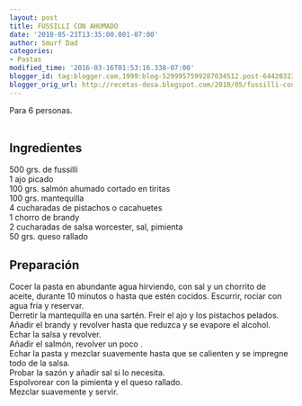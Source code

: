 ```yaml
---
layout: post
title: FUSSILLI CON AHUMADO
date: '2010-05-23T13:35:00.001-07:00'
author: Smurf Dad
categories:
- Pastas
modified_time: '2016-03-16T01:53:16.338-07:00'
blogger_id: tag:blogger.com,1999:blog-5299957599287034512.post-6442032382638533395
blogger_orig_url: http://recetas-desa.blogspot.com/2010/05/fussilli-con-ahumado.html
---
```


Para 6 personas.<br /><a name='more'></a><br /><h2>Ingredientes</h2><p>500 grs. de fussilli<br />1 ajo picado<br />100 grs. salm&oacute;n ahumado cortado en tiritas<br />100 grs. mantequilla<br />4 cucharadas de pistachos o cacahuetes<br />1 chorro de brandy<br />2 cucharadas de salsa worcester, sal, pimienta<br />50 grs. queso rallado</p><h2>Preparaci&oacute;n</h2><p>Cocer la pasta en abundante agua hirviendo, con sal y un chorrito de aceite, durante 10 minutos o hasta que est&eacute;n cocidos. Escurrir, rociar con agua fr&iacute;a y reservar.<br />Derretir la mantequilla en una sart&eacute;n. Fre&iacute;r el ajo y los pistachos pelados.<br />A&ntilde;adir el brandy y revolver hasta que reduzca y se evapore el alcohol.<br />Echar la salsa y revolver.<br />A&ntilde;adir el salm&oacute;n, revolver un poco .<br />Echar la pasta y mezclar suavemente hasta que se calienten y se impregne todo de la salsa.<br />Probar la saz&oacute;n y a&ntilde;adir sal si lo necesita.<br />Espolvorear con la pimienta y el queso rallado.<br />Mezclar suavemente y servir.</p>